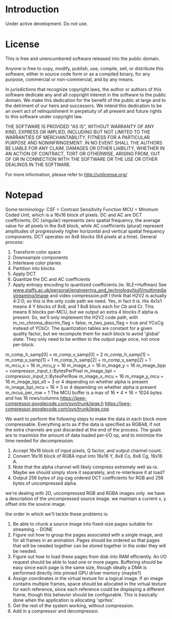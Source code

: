 # Introduction #

Under active development. Do not use.

# License #

This is free and unencumbered software released into the public domain.

Anyone is free to copy, modify, publish, use, compile, sell, or distribute this software, either in source code form or as a compiled binary, for any purpose, commercial or non-commercial, and by any means.

In jurisdictions that recognize copyright laws, the author or authors of this software dedicate any and all copyright interest in the software to the public domain. We make this dedication for the benefit of the public at large and to the detriment of our heirs and successors. We intend this dedication to be an overt act of relinquishment in perpetuity of all present and future rights to this software under copyright law.

THE SOFTWARE IS PROVIDED "AS IS", WITHOUT WARRANTY OF ANY KIND, EXPRESS OR IMPLIED, INCLUDING BUT NOT LIMITED TO THE WARRANTIES OF MERCHANTABILITY, FITNESS FOR A PARTICULAR PURPOSE AND NONINFRINGEMENT. IN NO EVENT SHALL THE AUTHORS BE LIABLE FOR ANY CLAIM, DAMAGES OR OTHER LIABILITY, WHETHER IN AN ACTION OF CONTRACT, TORT OR OTHERWISE, ARISING FROM, OUT OF OR IN CONNECTION WITH THE SOFTWARE OR THE USE OR OTHER DEALINGS IN THE SOFTWARE.

For more information, please refer to <http://unlicense.org/>

# Notepad #

Some terminology:
CSF = Contrast Sensitivity Function
MCU = Minimum Coded Unit, which is a 16x16 block of pixels.
DC and AC are DCT coefficients; DC (singular) represents zero spatial
frequency, the average value for all pixels in the 8x8 block, while AC
coefficients (plural) represent amplitudes of progressively higher
horizontal and vertical spatial frequency components.
DCT operates on 8x8 blocks (64 pixels at a time).
General process:
1. Transform color space
2. Downsample components
3. Interleave color planes
4. Partition into blocks
5. Apply DCT
6. Quantize the DC and AC coefficients
7. Apply entropy encoding to quantized coefficients (ie. RLE+Huffman)
See www.staffs.ac.uk/personal/engineering_and_technology/tsd1/multimediastreaming/Image and video compression.pdf
I think that H2V2 is actually 4:2:0; so this is the only code path we need.
  Yes, in fact it is. His 4x1x1 means 4 Y blocks of 8x8, and 1 8x8 block each for Cb and Cr.
  This means 6 blocks per-MCU, but we output an extra 4 blocks if alpha is present.
So, we'll only implement the H2V2 code path, with m_no_chroma_discrim_flag = false, m_two_pass_flag = true and YCoCg instead of YCbCr.
The quantization tables are constant for a given quality factor, but we recompute them for each block to avoid 'global' state. They
  only need to be written to the output page once, not once per-block.

m_comp_h_samp[0] = m_comp_v_samp[0] = 2
m_comp_h_samp[1] = m_comp_v_samp[1] = 1
m_comp_h_samp[2] = m_comp_v_samp[2] = 1
m_mcu_x = 16
m_mcu_y = 16
m_image_x = 16
m_image_y = 16
m_image_bpp = compressor_input_t::BytesPerPixel
m_image_bpl = compressor_input_t::BytesPerRow
m_image_x_mcu = 16
m_image_y_mcu = 16
m_image_bpl_xlt = 3 or 4 depending on whether alpha is present
m_image_bpl_mcu = 16 * 3 or 4 depending on whether alpha is present
m_mcus_per_row = 1
The MCU buffer is a max of 16 * 4 * 16 = 1024 bytes and has 16 rows/columns
https://jpeg-compressor.googlecode.com/svn/trunk/jpge.h
https://jpeg-compressor.googlecode.com/svn/trunk/jpge.cpp

We want to perform the following steps to make the data in each block more
compressable. Everything acts as if the data is specified as RGBA8, if not
the extra channels are just discarded at the end of the process. The goals
are to maximize the amount of data loaded per-I/O op, and to minimize the
time needed for decompression.

1. Accept 16x16 block of input pixels, Q factor, and output channel count.
2. Convert 16x16 block of RGBA input into 16x16 Y, 8x8 Co, 8x8 Cg, 16x16 A.
3. Note that the alpha channel will likely compress extremely well as-is.
   Maybe we should simply store it separately, and re-interleave it at load?
4. Output 256 bytes of zig-zag ordered DCT coefficients for RGB and 256
   bytes of uncompressed alpha.

we're dealing with 2D, uncompressed RGB and RGBA images only.
we have a description of the uncompressed source image.
we maintain a current x, y offset into the source image.

the order in which we'll tackle these problems is:
1. Be able to chunk a source image into fixed-size pages suitable for
   streaming. - DONE
2. Figure out how to group the pages associated with a single image, and
   for all frames in an animation. Pages should be ordered so that pages
   that will be needed together can be stored together in the order they
   will be needed.
3. Figure out how to load these pages from disk into RAM efficiently. An I/O
   request should be able to load one or more pages. Buffering should be
   easy since each page is the same size, though ideally a DMA is performed
   directly into pinned GPU driver memory (maybe?)
4. Assign coordinates in the virtual texture for a logical image. If an
   image contains multiple frames, space should be allocated in the virtual
   texture for each reference, since each reference could be displaying a
   different frame, though this behavior should be configurable. This is
   basically done when the application is allocating 'sprites'.
5. Get the rest of the system working, without compression.
6. Add in a compressor and decompressor.
